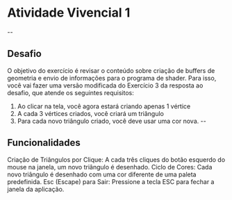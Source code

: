 # Atividade Vivencial 1
--
## Desafio

O objetivo do exercício é revisar o conteúdo sobre criação de buffers de geometria e envio de informações para o programa de shader. Para isso, você vai fazer uma versão modificada do Exercício 3 da resposta ao desafio, que atende os seguintes requisitos: 
1) Ao clicar na tela, você agora estará criando apenas 1 vértice 
2) A cada 3 vértices criados, você criará um triângulo 
3) Para cada novo triângulo criado, você deve usar uma cor nova. 
--
## Funcionalidades

Criação de Triângulos por Clique: A cada três cliques do botão esquerdo do mouse na janela, um novo triângulo é desenhado.
Ciclo de Cores: Cada novo triângulo é desenhado com uma cor diferente de uma paleta predefinida.
Esc (Escape) para Sair: Pressione a tecla ESC para fechar a janela da aplicação.

